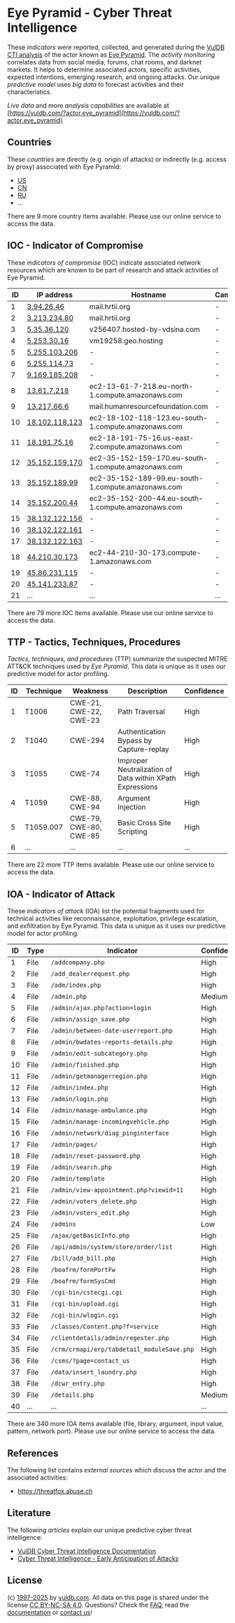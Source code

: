 # Eye Pyramid - Cyber Threat Intelligence

These _indicators_ were reported, collected, and generated during the [VulDB CTI analysis](https://vuldb.com/?kb.cti) of the actor known as [Eye Pyramid](https://vuldb.com/?actor.eye_pyramid). The _activity monitoring_ correlates data from social media, forums, chat rooms, and darknet markets. It helps to determine associated actors, specific activities, expected intentions, emerging research, and ongoing attacks. Our unique _predictive model_ uses _big data_ to forecast activities and their characteristics.

_Live data_ and more _analysis capabilities_ are available at [https://vuldb.com/?actor.eye_pyramid](https://vuldb.com/?actor.eye_pyramid)

## Countries

These _countries_ are directly (e.g. origin of attacks) or indirectly (e.g. access by proxy) associated with Eye Pyramid:

* [US](https://vuldb.com/?country.us)
* [CN](https://vuldb.com/?country.cn)
* [RU](https://vuldb.com/?country.ru)
* ...

There are 9 more country items available. Please use our online service to access the data.

## IOC - Indicator of Compromise

These _indicators of compromise_ (IOC) indicate associated network resources which are known to be part of research and attack activities of Eye Pyramid.

ID | IP address | Hostname | Campaign | Confidence
-- | ---------- | -------- | -------- | ----------
1 | [3.94.26.46](https://vuldb.com/?ip.3.94.26.46) | mail.hrtii.org | - | High
2 | [3.213.234.80](https://vuldb.com/?ip.3.213.234.80) | mail.hrtii.org | - | High
3 | [5.35.36.120](https://vuldb.com/?ip.5.35.36.120) | v256407.hosted-by-vdsina.com | - | High
4 | [5.253.30.16](https://vuldb.com/?ip.5.253.30.16) | vm19258.geo.hosting | - | High
5 | [5.255.103.206](https://vuldb.com/?ip.5.255.103.206) | - | - | High
6 | [5.255.114.73](https://vuldb.com/?ip.5.255.114.73) | - | - | High
7 | [9.169.185.208](https://vuldb.com/?ip.9.169.185.208) | - | - | High
8 | [13.61.7.218](https://vuldb.com/?ip.13.61.7.218) | ec2-13-61-7-218.eu-north-1.compute.amazonaws.com | - | Medium
9 | [13.217.66.6](https://vuldb.com/?ip.13.217.66.6) | mail.humanresourcefoundation.com | - | High
10 | [18.102.118.123](https://vuldb.com/?ip.18.102.118.123) | ec2-18-102-118-123.eu-south-1.compute.amazonaws.com | - | Medium
11 | [18.191.75.16](https://vuldb.com/?ip.18.191.75.16) | ec2-18-191-75-16.us-east-2.compute.amazonaws.com | - | Medium
12 | [35.152.159.170](https://vuldb.com/?ip.35.152.159.170) | ec2-35-152-159-170.eu-south-1.compute.amazonaws.com | - | Medium
13 | [35.152.189.99](https://vuldb.com/?ip.35.152.189.99) | ec2-35-152-189-99.eu-south-1.compute.amazonaws.com | - | Medium
14 | [35.152.200.44](https://vuldb.com/?ip.35.152.200.44) | ec2-35-152-200-44.eu-south-1.compute.amazonaws.com | - | Medium
15 | [38.132.122.156](https://vuldb.com/?ip.38.132.122.156) | - | - | High
16 | [38.132.122.161](https://vuldb.com/?ip.38.132.122.161) | - | - | High
17 | [38.132.122.163](https://vuldb.com/?ip.38.132.122.163) | - | - | High
18 | [44.210.30.173](https://vuldb.com/?ip.44.210.30.173) | ec2-44-210-30-173.compute-1.amazonaws.com | - | Medium
19 | [45.86.231.115](https://vuldb.com/?ip.45.86.231.115) | - | - | High
20 | [45.141.233.87](https://vuldb.com/?ip.45.141.233.87) | - | - | High
21 | ... | ... | ... | ...

There are 79 more IOC items available. Please use our online service to access the data.

## TTP - Tactics, Techniques, Procedures

_Tactics, techniques, and procedures_ (TTP) summarize the suspected MITRE ATT&CK techniques used by _Eye Pyramid_. This data is unique as it uses our predictive model for actor profiling.

ID | Technique | Weakness | Description | Confidence
-- | --------- | -------- | ----------- | ----------
1 | T1006 | CWE-21, CWE-22, CWE-23 | Path Traversal | High
2 | T1040 | CWE-294 | Authentication Bypass by Capture-replay | High
3 | T1055 | CWE-74 | Improper Neutralization of Data within XPath Expressions | High
4 | T1059 | CWE-88, CWE-94 | Argument Injection | High
5 | T1059.007 | CWE-79, CWE-80, CWE-85 | Basic Cross Site Scripting | High
6 | ... | ... | ... | ...

There are 22 more TTP items available. Please use our online service to access the data.

## IOA - Indicator of Attack

These _indicators of attack_ (IOA) list the potential fragments used for technical activities like reconnaissance, exploitation, privilege escalation, and exfiltration by Eye Pyramid. This data is unique as it uses our predictive model for actor profiling.

ID | Type | Indicator | Confidence
-- | ---- | --------- | ----------
1 | File | `/addcompany.php` | High
2 | File | `/add_dealerrequest.php` | High
3 | File | `/adm/index.php` | High
4 | File | `/admin.php` | Medium
5 | File | `/admin/ajax.php?action=login` | High
6 | File | `/admin/assign_save.php` | High
7 | File | `/admin/between-date-userreport.php` | High
8 | File | `/admin/bwdates-reports-details.php` | High
9 | File | `/admin/edit-subcategory.php` | High
10 | File | `/admin/finished.php` | High
11 | File | `/admin/getmanagerregion.php` | High
12 | File | `/admin/index.php` | High
13 | File | `/admin/login.php` | High
14 | File | `/admin/manage-ambulance.php` | High
15 | File | `/admin/manage-incomingvehicle.php` | High
16 | File | `/admin/network/diag_pinginterface` | High
17 | File | `/admin/pages/` | High
18 | File | `/admin/reset-password.php` | High
19 | File | `/admin/search.php` | High
20 | File | `/admin/template` | High
21 | File | `/admin/view-appointment.php?viewid=11` | High
22 | File | `/admin/voters_delete.php` | High
23 | File | `/admin/voters_edit.php` | High
24 | File | `/admins` | Low
25 | File | `/ajax/getBasicInfo.php` | High
26 | File | `/api/admin/system/store/order/list` | High
27 | File | `/bill/add_bill.php` | High
28 | File | `/boafrm/formPortFw` | High
29 | File | `/boafrm/formSysCmd` | High
30 | File | `/cgi-bin/cstecgi.cgi` | High
31 | File | `/cgi-bin/upload.cgi` | High
32 | File | `/cgi-bin/wlogin.cgi` | High
33 | File | `/classes/Content.php?f=service` | High
34 | File | `/clientdetails/admin/regester.php` | High
35 | File | `/crm/crmapi/erp/tabdetail_moduleSave.php` | High
36 | File | `/csms/?page=contact_us` | High
37 | File | `/data/insert_laundry.php` | High
38 | File | `/dcwr_entry.php` | High
39 | File | `/details.php` | Medium
40 | ... | ... | ...

There are 340 more IOA items available (file, library, argument, input value, pattern, network port). Please use our online service to access the data.

## References

The following list contains _external sources_ which discuss the actor and the associated activities:

* https://threatfox.abuse.ch

## Literature

The following _articles_ explain our unique predictive cyber threat intelligence:

* [VulDB Cyber Threat Intelligence Documentation](https://vuldb.com/?kb.cti)
* [Cyber Threat Intelligence - Early Anticipation of Attacks](https://www.scip.ch/en/?labs.20201022)

## License

(c) [1997-2025](https://vuldb.com/?kb.changelog) by [vuldb.com](https://vuldb.com/?kb.about). All data on this page is shared under the license [CC BY-NC-SA 4.0](https://creativecommons.org/licenses/by-nc-sa/4.0/). Questions? Check the [FAQ](https://vuldb.com/?kb.faq), read the [documentation](https://vuldb.com/?kb) or [contact us](https://vuldb.com/?contact)!
